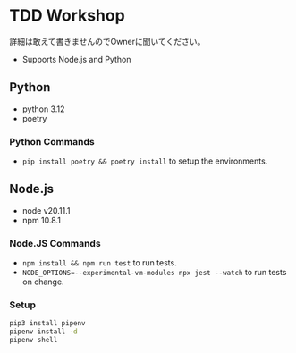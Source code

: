 # TDD Workshop

詳細は敢えて書きませんのでOwnerに聞いてください。

* Supports Node.js and Python

## Python

* python 3.12
* poetry

### Python Commands

* `pip install poetry && poetry install` to setup the environments.

## Node.js

* node v20.11.1
* npm 10.8.1

### Node.JS Commands

* `npm install && npm run test` to run tests.
* `NODE_OPTIONS=--experimental-vm-modules npx jest --watch` to run tests on change.

### Setup

```sh
pip3 install pipenv
pipenv install -d
pipenv shell
